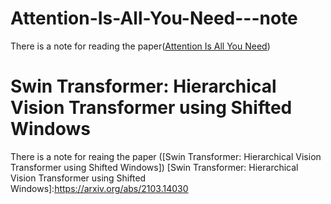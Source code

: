 # Attention-Is-All-You-Need---note

There is a note for reading the paper([Attention Is All You Need])

[Attention Is All You Need]: https://arxiv.org/abs/1706.03762

# Swin Transformer: Hierarchical Vision Transformer using Shifted Windows
There is a note for reaing the paper ([Swin Transformer: Hierarchical Vision Transformer using Shifted Windows])
[Swin Transformer: Hierarchical Vision Transformer using Shifted Windows]:https://arxiv.org/abs/2103.14030


